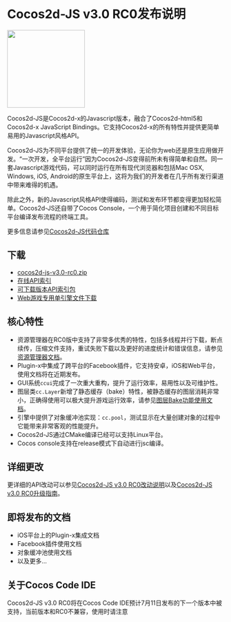 # Cocos2d-JS v3.0 RC0发布说明

<img src="http://www.cocos2d-x.org/attachments/download/1508" height=180> 


Cocos2d-JS是Cocos2d-x的Javascript版本，融合了Cocos2d-html5和Cocos2d-x JavaScript Bindings。它支持Cocos2d-x的所有特性并提供更简单易用的Javascript风格API。

Cocos2d-JS为不同平台提供了统一的开发体验，无论你为web还是原生应用做开发。“一次开发，全平台运行”因为Cocos2d-JS变得前所未有得简单和自然。同一套Javascript游戏代码，可以同时运行在所有现代浏览器和包括Mac OSX, Windows, iOS, Android的原生平台上，这将为我们的开发者在几乎所有发行渠道中带来难得的机遇。

除此之外，新的Javascript风格API使得编码，测试和发布环节都变得更加轻松简单。Cocos2d-JS还自带了Cocos Console，一个用于简化项目创建和不同目标平台编译发布流程的终端工具。

更多信息请参见[Cocos2d-JS代码仓库](https://github.com/cocos2d/cocos2d-js)

## 下载

- [cocos2d-js-v3.0-rc0.zip](http://www.cocos2d-x.org/filedown/cocos2d-js-v3.0-rc0.zip)
- [在线API索引](http://www.cocos2d-x.org/reference/html5-js/V3.0rc0/index.html)
- [可下载版本API索引包](http://www.cocos2d-x.org/filedown/Cocos2d-JS-v3.0-rc0-API.zip)
- [Web游戏专用单引擎文件下载](http://www.cocos2d-x.org/jsbuilder)

## 核心特性

* 资源管理器在RC0版中支持了非常多优秀的特性，包括多线程并行下载，断点续传，压缩文件支持，重试失败下载以及更好的进度统计和错误信息，请参见[资源管理器文档](http://cocos2d-x.org/docs/manual/framework/html5/v3/assets-manager/zh)。
* Plugin-x中集成了跨平台的Facebook插件，它支持安卓，iOS和Web平台，使用文档将在近期发布。
* GUI系统`ccui`完成了一次重大重构，提升了运行效率，易用性以及可维护性。
* 图层类`cc.Layer`新增了静态缓存（bake）特性，被静态缓存的图层消耗非常小，正确得使用可以极大提升游戏运行效率，请参见[图层Bake功能使用文档](http://cocos2d-x.org/docs/manual/framework/html5/v3/bake-layer/zh)。
* 引擎中提供了对象缓冲池实现：`cc.pool`，测试显示在大量创建对象的过程中它能带来非常客观的性能提升。
* Cocos2d-JS通过CMake编译已经可以支持Linux平台。
* Cocos console支持在release模式下自动进行jsc编译。

## 详细更改

更详细的API改动可以参见[Cocos2d-JS v3.0 RC0改动说明](http://www.cocos2d-x.org/docs/manual/framework/html5/release-notes/v3.0rc0/changelog/en)以及[Cocos2d-JS v3.0 RC0升级指南](http://www.cocos2d-x.org/docs/manual/framework/html5/release-notes/v3.0rc0/upgrade-guide/zh)。

## 即将发布的文档

- iOS平台上的Plugin-x集成文档
- Facebook插件使用文档
- 对象缓冲池使用文档
- 以及更多...

## 关于Cocos Code IDE

Cocos2d-JS v3.0 RC0将在Cocos Code IDE预计7月11日发布的下一个版本中被支持，当前版本和RC0不兼容，使用时请注意